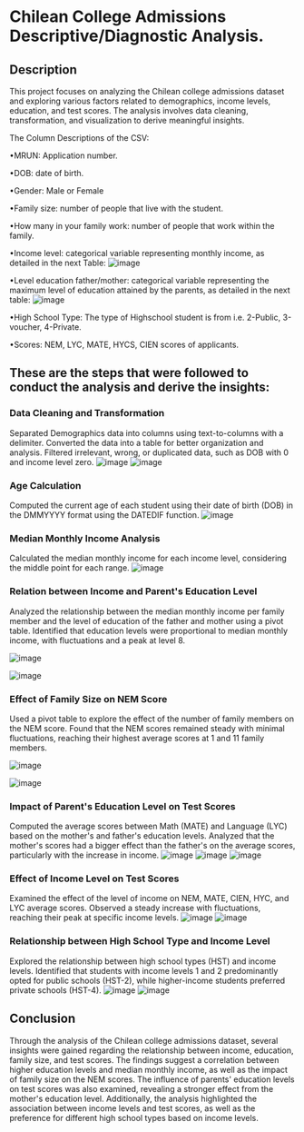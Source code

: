 #  Chilean College Admissions Descriptive/Diagnostic Analysis.
## Description
This project focuses on analyzing the Chilean college admissions dataset and exploring various factors related to demographics, income levels, education, and test scores. The analysis involves data cleaning, transformation, and visualization to derive meaningful insights.

The Column Descriptions of the CSV:

•MRUN: Application number.

•DOB: date of birth.

•Gender: Male or Female

•Family size: number of people that live with the student.

•How many in your family work: number of people that work within the family.

•Income level: categorical variable representing monthly income, as detailed in the next Table: 
![image](https://github.com/JeevanBhargav/Chilean-college-admissions-case./assets/130612387/ea71f2bb-4df9-4fea-8647-abe3b02c56b0)

•Level education father/mother: categorical variable representing the maximum level of
education attained by the parents, as detailed in the next table:
![image](https://github.com/JeevanBhargav/Chilean-college-admissions-case./assets/130612387/c1d6e0bb-ca16-40e3-9488-da147b725ff7)

•High School Type: The type of Highschool student is from i.e. 2-Public, 3-voucher, 4-Private.

•Scores: NEM, LYC, MATE, HYCS, CIEN scores of applicants.

## These are the steps that were followed to conduct the analysis and derive the insights:

### Data Cleaning and Transformation
Separated Demographics data into columns using text-to-columns with a delimiter.
Converted the data into a table for better organization and analysis.
Filtered irrelevant, wrong, or duplicated data, such as DOB with 0 and income level zero.
![image](https://github.com/JeevanBhargav/Chilean-college-admissions-case./assets/130612387/79ec1ccd-2061-473e-ad0b-e1116981fb07)
![image](https://github.com/JeevanBhargav/Chilean-college-admissions-case./assets/130612387/7d969df9-2ec3-447a-b437-df71df10880f)

### Age Calculation
Computed the current age of each student using their date of birth (DOB) in the DMMYYYY format using the DATEDIF function.
![image](https://github.com/JeevanBhargav/Chilean-college-admissions-case./assets/130612387/3f92bd31-1fcd-4bb5-88d7-b3353577208a)

### Median Monthly Income Analysis
Calculated the median monthly income for each income level, considering the middle point for each range.
![image](https://github.com/JeevanBhargav/Chilean-college-admissions-case./assets/130612387/ff0b7d09-fa78-4695-b704-84127a90028f)

### Relation between Income and Parent's Education Level
Analyzed the relationship between the median monthly income per family member and the level of education of the father and mother using a pivot table.
Identified that education levels were proportional to median monthly income, with fluctuations and a peak at level 8.

![image](https://github.com/JeevanBhargav/Chilean-college-admissions-case./assets/130612387/66661a56-15d1-4d09-9d97-fb38bbb15ade)

![image](https://github.com/JeevanBhargav/Chilean-college-admissions-case./assets/130612387/f54f3ee7-3c3e-49a7-b157-d714e3292cba)

### Effect of Family Size on NEM Score
Used a pivot table to explore the effect of the number of family members on the NEM score.
Found that the NEM scores remained steady with minimal fluctuations, reaching their highest average scores at 1 and 11 family members.

![image](https://github.com/JeevanBhargav/Chilean-college-admissions-case./assets/130612387/787de4b3-782f-47f4-a53e-9e3dd67ee827)

![image](https://github.com/JeevanBhargav/Chilean-college-admissions-case./assets/130612387/86a91af6-dfa5-44d1-bc96-32e796bbdd8b)

### Impact of Parent's Education Level on Test Scores
Computed the average scores between Math (MATE) and Language (LYC) based on the mother's and father's education levels.
Analyzed that the mother's scores had a bigger effect than the father's on the average scores, particularly with the increase in income.
![image](https://github.com/JeevanBhargav/Chilean-college-admissions-case./assets/130612387/2abe0fa2-cb91-4519-af44-9fbcba43d01d)
![image](https://github.com/JeevanBhargav/Chilean-college-admissions-case./assets/130612387/3f2186aa-8730-4173-b7e8-433e54087f0e)
![image](https://github.com/JeevanBhargav/Chilean-college-admissions-case./assets/130612387/7bbba7aa-90f3-4e2f-b549-c8aee87118cd)

### Effect of Income Level on Test Scores
Examined the effect of the level of income on NEM, MATE, CIEN, HYC, and LYC average scores.
Observed a steady increase with fluctuations, reaching their peak at specific income levels.
![image](https://github.com/JeevanBhargav/Chilean-college-admissions-case./assets/130612387/4bcbf8a8-ed10-429f-bde8-5a24f380dca8)
![image](https://github.com/JeevanBhargav/Chilean-college-admissions-case./assets/130612387/939fe451-27c3-457f-8ff5-b2f519a21ef7)

### Relationship between High School Type and Income Level
Explored the relationship between high school types (HST) and income levels.
Identified that students with income levels 1 and 2 predominantly opted for public schools (HST-2), while higher-income students preferred private schools (HST-4).
![image](https://github.com/JeevanBhargav/Chilean-college-admissions-case./assets/130612387/579418e5-1269-41ac-90d0-53fe9c7c7f53)
![image](https://github.com/JeevanBhargav/Chilean-college-admissions-case./assets/130612387/73205c33-ee59-498e-99f2-72c1fbff71f0)

## Conclusion
Through the analysis of the Chilean college admissions dataset, several insights were gained regarding the relationship between income, education, family size, and test scores. The findings suggest a correlation between higher education levels and median monthly income, as well as the impact of family size on the NEM scores. The influence of parents' education levels on test scores was also examined, revealing a stronger effect from the mother's education level. Additionally, the analysis highlighted the association between income levels and test scores, as well as the preference for different high school types based on income levels.






